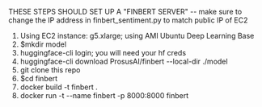 THESE STEPS SHOULD SET UP A "FINBERT SERVER" -- make sure to change the IP address in finbert_sentiment.py to match public IP of EC2

1. Using EC2 instance: g5.xlarge; using AMI Ubuntu Deep Learning Base
2. $mkdir model
3. huggingface-cli login; you will need your hf creds
4. huggingface-cli download ProsusAI/finbert --local-dir ./model
5. git clone this repo
6. $cd finbert
7. docker build -t finbert .
8. docker run -t --name finbert -p 8000:8000 finbert
